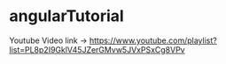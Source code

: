# angularTutorial

Youtube Video link -> https://www.youtube.com/playlist?list=PL8p2I9GklV45JZerGMvw5JVxPSxCg8VPv
